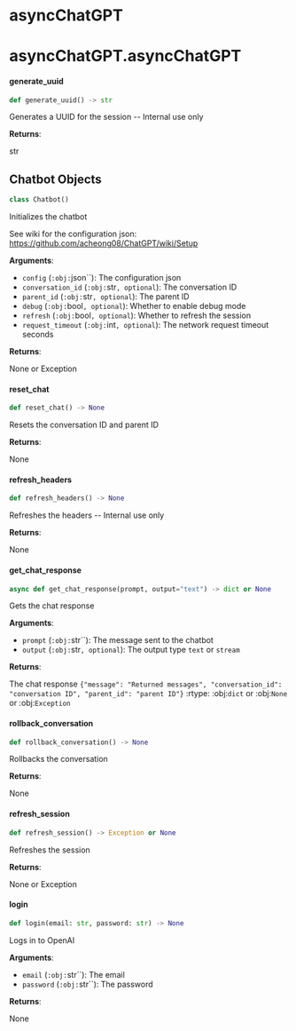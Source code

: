 <a id="asyncChatGPT"></a>

# asyncChatGPT

<a id="asyncChatGPT.asyncChatGPT"></a>

# asyncChatGPT.asyncChatGPT

<a id="asyncChatGPT.asyncChatGPT.generate_uuid"></a>

#### generate\_uuid

```python
def generate_uuid() -> str
```

Generates a UUID for the session -- Internal use only

**Returns**:

str

<a id="asyncChatGPT.asyncChatGPT.Chatbot"></a>

## Chatbot Objects

```python
class Chatbot()
```

Initializes the chatbot

See wiki for the configuration json:
https://github.com/acheong08/ChatGPT/wiki/Setup

**Arguments**:

- `config` (`:obj:`json``): The configuration json
- `conversation_id` (`:obj:`str`, optional`): The conversation ID
- `parent_id` (`:obj:`str`, optional`): The parent ID
- `debug` (`:obj:`bool`, optional`): Whether to enable debug mode
- `refresh` (`:obj:`bool`, optional`): Whether to refresh the session
- `request_timeout` (`:obj:`int`, optional`): The network request timeout seconds

**Returns**:

None or Exception

<a id="asyncChatGPT.asyncChatGPT.Chatbot.reset_chat"></a>

#### reset\_chat

```python
def reset_chat() -> None
```

Resets the conversation ID and parent ID

**Returns**:

None

<a id="asyncChatGPT.asyncChatGPT.Chatbot.refresh_headers"></a>

#### refresh\_headers

```python
def refresh_headers() -> None
```

Refreshes the headers -- Internal use only

**Returns**:

None

<a id="asyncChatGPT.asyncChatGPT.Chatbot.get_chat_response"></a>

#### get\_chat\_response

```python
async def get_chat_response(prompt, output="text") -> dict or None
```

Gets the chat response

**Arguments**:

- `prompt` (`:obj:`str``): The message sent to the chatbot
- `output` (`:obj:`str`, optional`): The output type `text` or `stream`

**Returns**:

The chat response `{"message": "Returned messages", "conversation_id": "conversation ID",
"parent_id": "parent ID"}` :rtype: :obj:`dict` or :obj:`None` or :obj:`Exception`

<a id="asyncChatGPT.asyncChatGPT.Chatbot.rollback_conversation"></a>

#### rollback\_conversation

```python
def rollback_conversation() -> None
```

Rollbacks the conversation

**Returns**:

None

<a id="asyncChatGPT.asyncChatGPT.Chatbot.refresh_session"></a>

#### refresh\_session

```python
def refresh_session() -> Exception or None
```

Refreshes the session

**Returns**:

None or Exception

<a id="asyncChatGPT.asyncChatGPT.Chatbot.login"></a>

#### login

```python
def login(email: str, password: str) -> None
```

Logs in to OpenAI

**Arguments**:

- `email` (`:obj:`str``): The email
- `password` (`:obj:`str``): The password

**Returns**:

None

